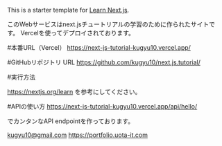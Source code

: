 This is a starter template for [Learn Next.js](https://nextjs.org/learn).



このWebサービスはnext.jsチュートリアルの学習のために作られたサイトです。
Vercelを使ってデプロイされております。

#本番URL（Vercel）
https://next-js-tutorial-kugyu10.vercel.app/



#GitHubリポジトリ URL
https://github.com/kugyu10/next.js.tutorial/


#実行方法

https://nextjs.org/learn
を参考にしてください。





#APIの使い方
https://next-js-tutorial-kugyu10.vercel.app/api/hello/

でカンタンなAPI endpointを作っております。


kugyu10@gmail.com
https://portfolio.uota-it.com

